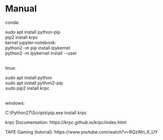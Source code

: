 # Manual

<p>conda:</p>
sudo apt install python-pip<br>
pip2 install krpc<br>
kernel jupyter-notebook:<br>
python2 -m pip install ipykernel<br>
python2 -m ipykernel install --user<br>
<br>
<p>linux:</p>
sudo apt install python<br>
sudo apt install python2-pip<br>
sudo pip2 install krpc<br>
<br>
<p>windows:</p>
<p>C:\Python27\Scripts\pip.exe install krpc</p>

<p>krpc Documentation: https://krpc.github.io/krpc/index.html</p>

<p>TAPE Gaming (tutorial): https://www.youtube.com/watch?v=RQzWri_K_UY</p>
